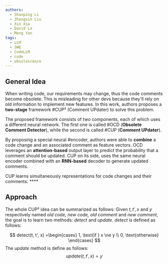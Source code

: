 ```yaml
---
authors:
  - Shanping Li
  - Zhongxin Liu
  - Xin Xia
  - David Lo
  - Meng Yan
tags:
  - LLM
  - SWE
  - CodeLLM
  - code
  - obsolescence
---
```

## General Idea
When writing code, our requirements may change, thus the code comments become obsolete. This is misleading for other devs because they'll rely on old information to implement new features. In this work, authors proposes a **two-stage** framework #CUP² (Comment UPdater) to solve this problem.

The proposed framework consists of two components, each of which uses a different neural network. The first one is called #OCD (**Obsolete Comment Detector**), while the second is called #CUP (**Comment UPdater**).

By proposing a special neural #encoder, authors were able to **combine** a code change and an associated comment as feature vectors. OCD leverages an **attention-based** output layer to predict the probability that a comment should be updated.
CUP on its side, uses the same neural encoder combined with an **RNN-based** decoder to generate updated comments.

CUP learns simultaneously representations for code changes and their comments.  ****

## Approach
The whole CUP² idea can be summarized as follows:
Given $t, t', x$ and $y$ respectively named *old code, new code, old comment* and *new comment*, the goal is to learn two methods: *detect* and *update*.
*detect* is defined as follows:

$$
detect(t, t', x) =\begin{cases}
1, \text{if } x \ne y \\
0, \text{otherwise} 
\end{cases}
$$
The *update* method is define as follows:
$$
update(t, t',x) = y
$$

